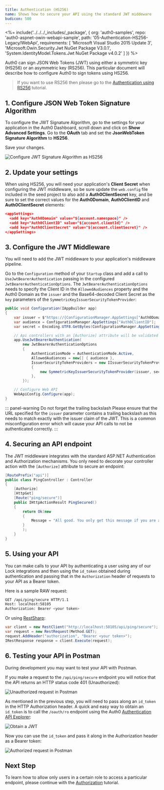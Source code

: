 ```yaml
---
title: Authentication (HS256)
name: Shows how to secure your API using the standard JWT middeware
budicon: 500
---
```


<%= include('../../../_includes/_package', {
  org: 'auth0-samples',
  repo: 'auth0-aspnet-owin-webapi-sample',
  path: '05-Authentication-HS256-Legacy/WebApi',
  requirements: [
    'Microsoft Visual Studio 2015 Update 3',
    'Microsoft.Owin.Security.Jwt NuGet Package V3.0.1',
    'System.IdentityModel.Tokens.Jwt NuGet Package v4.0.2'
  ]
}) %>

Auth0 can sign JSON Web Tokens (JWT) using either a symmetric key (HS256) or an asymmetric key (RS256). This particular document will describe how to configure Auth0 to sign tokens using HS256.

> If you want to use RS256 then please go to the [Authentication using RS256](/quickstart/backend/webapi-owin/04-authentication-rs256-deprecated) tutorial.

## 1. Configure JSON Web Token Signature Algorithm

To configure the JWT Signature Algorithm, go to the settings for your application in the Auth0 Dashboard, scroll down and click on **Show Advanced Settings**. Go to the **OAuth** tab and set the **JsonWebToken Signature Algorithm** to **HS256**.

Save your changes.

![Configure JWT Signature Algorithm as HS256](/media/articles/server-apis/webapi-owin/jwt-signature-hs256.png)

## 2. Update your settings

When using HS256, you will need your application's **Client Secret** when configuring the JWT middleware, so be sure update the `web.config` file included in the seed project to also add a **Auth0ClientSecret** key, and be sure to set the correct values for the **Auth0Domain**, **Auth0ClientID** and **Auth0ClientSecret** elements:

```json
<appSettings>
  <add key="Auth0Domain" value="${account.namespace}" />
  <add key="Auth0ClientID" value="${account.clientId}" />
  <add key="Auth0ClientSecret" value="${account.clientSecret}" />
</appSettings>
```

## 3. Configure the JWT Middleware

You will need to add the JWT middleware to your application's middleware pipeline.

Go to the `Configuration` method of your `Startup` class and add a call to `UseJwtBearerAuthentication` passing in the configured `JwtBearerAuthenticationOptions`. The `JwtBearerAuthenticationOptions` needs to specify the Client ID in the `AllowedAudiences` property and the Auth0 Domain as the `issuer` and the Base64-decoded Client Secret as the `key` parameters of the `SymmetricKeyIssuerSecurityTokenProvider`:

```csharp
public void Configuration(IAppBuilder app)
{
    var issuer = $"https://{ConfigurationManager.AppSettings["Auth0Domain"]}/";
    var audience = ConfigurationManager.AppSettings["Auth0ClientID"];
    var secret = Encoding.UTF8.GetBytes(ConfigurationManager.AppSettings["Auth0ClientSecret"]);

    // Api controllers with an [Authorize] attribute will be validated with JWT
    app.UseJwtBearerAuthentication(
        new JwtBearerAuthenticationOptions
        {
            AuthenticationMode = AuthenticationMode.Active,
            AllowedAudiences = new[] { audience },
            IssuerSecurityTokenProviders = new IIssuerSecurityTokenProvider[]
            {
                new SymmetricKeyIssuerSecurityTokenProvider(issuer, secret)
            },
        });

    // Configure Web API
    WebApiConfig.Configure(app);
}
```

::: panel-warning Do not forget the trailing backslash
Please ensure that the URL specified for the `issuer` parameter contains a trailing backslash as this needs to match exactly with the issuer claim of the JWT. This is a common misconfiguration error which will cause your API calls to not be authenticated correctly.
:::

## 4. Securing an API endpoint

The JWT middleware integrates with the standard ASP.NET Authentication and Authorization mechanisms. You only need to decorate your controller action with the `[Authorize]` attribute to secure an endpoint:

```csharp
[RoutePrefix("api")]
public class PingController : Controller
{
    [Authorize]
    [HttpGet]
    [Route("ping/secure")]
    public IHttpActionResult PingSecured()
    {
        return Ok(new
        {
            Message = "All good. You only get this message if you are authenticated."
        }
        );
    }
}
```

## 5. Using your API

You can make calls to your API by authenticating a user using any of our Lock integrations and then using the `id_token` obtained during authentication and passing that in the `Authorization` header of requests to your API as a Bearer token.

Here is a sample RAW request:

```bash
GET /api/ping/secure HTTP/1.1
Host: localhost:58105
Authorization: Bearer <your token>
```

Or using [RestSharp](http://restsharp.org/):

```csharp
var client = new RestClient("http://localhost:58105/api/ping/secure");
var request = new RestRequest(Method.GET);
request.AddHeader("authorization", "Bearer <your token>");
IRestResponse response = client.Execute(request);
```

## 6. Testing your API in Postman

During development you may want to test your API with Postman.

If you make a request to the `/api/ping/secure` endpoint you will notice that the API returns an HTTP status code 401 (Unauthorized):

![Unauthorized request in Postman](/media/articles/server-apis/webapi-owin/postman-not-authorized.png)

As mentioned in the previous step, you will need to pass along an `id_token` in the HTTP Authorization header. A quick and easy way to obtain an `id_token` is to call the `/oauth/ro` endpoint using the Auth0 [Authentication API Explorer](/api/authentication/reference#resource-owner):

![Obtain a JWT](/media/articles/server-apis/webapi-owin/request-jwt.png)

Now you can use the `id_token` and pass it along in the Authorization header as a Bearer token:

![Authorized request in Postman](/media/articles/server-apis/webapi-owin/postman-authorized.png)

## Next Step

To learn how to allow only users in a certain role to access a particular endpoint, please continue with the [Authorization](/quickstart/backend/webapi-owin/06-authorization-deprecated) tutorial.
